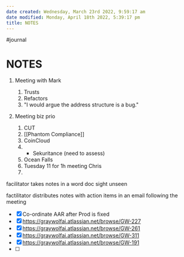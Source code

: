 ```yaml
---
date created: Wednesday, March 23rd 2022, 9:59:17 am
date modified: Monday, April 18th 2022, 5:39:17 pm
title: NOTES
---
```

#journal

# NOTES

1. Meeting with Mark
	1. Trusts
	2. Refactors
	3. "I would argue the address structure is a bug."

1. Meeting biz prio
	1. CUT
	2. [[Phantom Compliance]]
	3. CoinCloud
	4. - Sekuritance (need to assess)
	5. Ocean Falls
	6. Tuesday 11 for 1h meeting Chris
	7.

facilitator takes notes in a word doc sight unseen

 factilitator distributes notes with action items in an email following the meeting

- [x] Co-ordinate AAR after Prod is fixed
- [x] https://graywolfai.atlassian.net/browse/GW-227
- [x] https://graywolfai.atlassian.net/browse/GW-261
- [x] https://graywolfai.atlassian.net/browse/GW-311
- [x] https://graywolfai.atlassian.net/browse/GW-191
- [ ]
